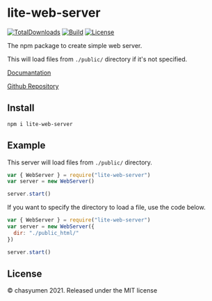 # lite-web-server

[![TotalDownloads](https://img.shields.io/npm/dt/lite-web-server)](https://npmjs.com/package/lite-web-server) [![Build](https://img.shields.io/github/checks-status/chasyumen/lite-web-server/main)](https://github.com/chasyumen/lite-web-server) [![License](https://img.shields.io/npm/l/lite-web-server)](https://github.com/chasyumen/lite-web-server/blob/main/LICENSE)

The npm package to create simple web server.

This will load files from `./public/` directory if it's not specified.

[Documantation](https://lite-web-server.js.org/)

[Github Repository](https://github.com/chasyumen/lite-web-server)


## Install
```
npm i lite-web-server
```

## Example

This server will load files from `./public/` directory.

```js
var { WebServer } = require("lite-web-server")
var server = new WebServer()

server.start()
```

If you want to specify the directory to load a file, use the code below.

```js
var { WebServer } = require("lite-web-server")
var server = new WebServer({
  dir: "./public_html/"
})

server.start()
```



## License
© chasyumen 2021. Released under the MIT license